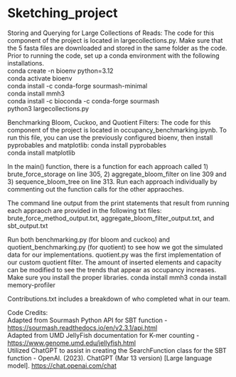 # Sketching_project


Storing and Querying for Large Collections of Reads:
The code for this component of the project is located in largecollections.py. Make sure that the 5 fasta files are downloaded and stored in the same folder as the code.
Prior to running the code, set up a conda environment with the following installations.<br>
conda create -n bioenv python=3.12<br>
conda activate bioenv<br>
conda install -c conda-forge sourmash-minimal<br>
conda install mmh3<br>
conda install -c bioconda -c conda-forge sourmash<br>
python3 largecollections.py <br>

Benchmarking Bloom, Cuckoo, and Quotient Filters:
The code for this component of the project is located in occupancy_benchmarking.ipynb.
To run this file, you can use the previously configured bioenv, then install pyprobables and matplotlib:
conda install pyprobables<br>
conda install matplotlib<br>

In the main() function, there is a function for each approach called 1) brute_force_storage on line 305, 2) aggregate_bloom_filter on line 309 and 3) sequence_bloom_tree on line 313. Run each approach individually by commenting out the function calls for the other appraoches.

The command line output from the print statements that result from running each appraoch are provided in the following txt files: brute_force_method_output.txt, aggregate_bloom_filter_output.txt, and sbt_output.txt

Run both benchmarking.py (for bloom and cuckoo) and quotient_benchmarking.py (for quotient) to see how we got the simulated data for our implementations. quotient.py was the first implementation of our custom quotient filter. The amount of inserted elements and capacity can be modified to see the trends that appear as occupancy increases. Make sure you install the proper libraries.
conda install mmh3 
conda install memory-profiler

Contributions.txt includes a breakdown of who completed what in our team.

Code Credits: <br>
Adapted from Sourmash Python API for SBT function - https://sourmash.readthedocs.io/en/v2.3.1/api.html<br>
Adapted from UMD JellyFish documentation for K-mer counting - https://www.genome.umd.edu/jellyfish.html<br>
Utilized ChatGPT to assist in creating the SearchFunction class for the SBT function - 
OpenAI. (2023). ChatGPT (Mar 13 version) [Large language model]. https://chat.openai.com/chat


